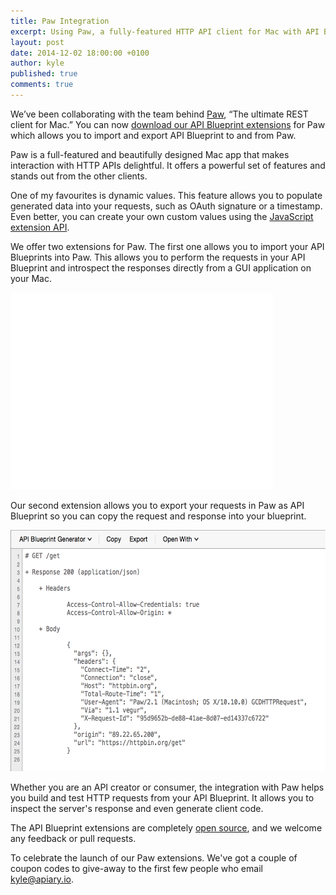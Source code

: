 ```yaml
---
title: Paw Integration
excerpt: Using Paw, a fully-featured HTTP API client for Mac with API Blueprint integration.
layout: post
date: 2014-12-02 18:00:00 +0100
author: kyle
published: true
comments: true
---
```


We’ve been collaborating with the team behind [Paw](http://luckymarmot.com/paw), “The ultimate REST client for Mac.” You can now [download our API Blueprint extensions](http://luckymarmot.com/paw/extensions/?q=api+blueprint) for Paw which allows you to import and export API Blueprint to and from Paw.

Paw is a full-featured and beautifully designed Mac app that makes interaction with HTTP APIs delightful. It offers a powerful set of features and stands out from the other clients.

One of my favourites is dynamic values. This feature allows you to populate generated data into your requests, such as OAuth signature or a timestamp. Even better, you can create your own custom values using the [JavaScript extension API](http://luckymarmot.com/paw/doc/Extensions/Overview).

We offer two extensions for Paw. The first one allows you to import your API Blueprints into Paw. This allows you to perform the requests in your API Blueprint and introspect the responses directly from a GUI application on your Mac.

<iframe width="420" height="315" src="//www.youtube.com/embed/NZQXpDyqfGI" frameborder="0" allowfullscreen></iframe>

Our second extension allows you to export your requests in Paw as API Blueprint so you can copy the request and response into your blueprint.

<img width="599" height="386" src="/images/2014-12-02-Paw-Integration/code-generator.png" alt="API Blueprint Code Generator in Paw" />

Whether you are an API creator or consumer, the integration with Paw helps you build and test HTTP requests from your API Blueprint. It allows you to inspect the server's response and even generate client code.

The API Blueprint extensions are completely [open source](https://github.com/apiaryio?query=Paw), and we welcome any feedback or pull requests.

To celebrate the launch of our Paw extensions. We've got a couple of coupon codes to give-away to the first few people who email [kyle@apiary.io](mailto:kyle@apiary.io).

